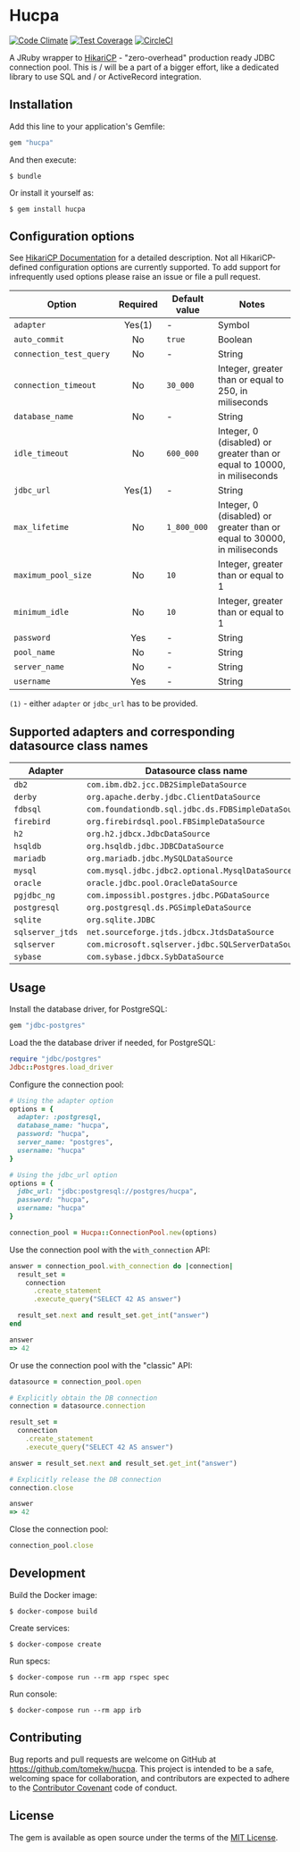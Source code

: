 # Hucpa

[![Code Climate](https://codeclimate.com/github/tomekw/hucpa/badges/gpa.svg)](https://codeclimate.com/github/tomekw/hucpa) [![Test Coverage](https://codeclimate.com/github/tomekw/hucpa/badges/coverage.svg)](https://codeclimate.com/github/tomekw/hucpa/coverage) [![CircleCI](https://circleci.com/gh/tomekw/hucpa.svg?style=svg)](https://circleci.com/gh/tomekw/hucpa)

A JRuby wrapper to [HikariCP](https://github.com/brettwooldridge/HikariCP) - "zero-overhead" production ready JDBC connection pool.
This is / will be a part of a bigger effort, like a dedicated library to use SQL and / or ActiveRecord integration.

## Installation

Add this line to your application's Gemfile:

```ruby
gem "hucpa"
```

And then execute:

    $ bundle

Or install it yourself as:

    $ gem install hucpa

## Configuration options

See [HikariCP Documentation](https://github.com/brettwooldridge/HikariCP#configuration-knobs-baby) for a detailed description.
Not all HikariCP-defined configuration options are currently supported. To add support for infrequently used options please
raise an issue or file a pull request.

| Option                  | Required | Default value | Notes                                                                   |
| ----------------------- | :------: | ------------- | ----------------------------------------------------------------------- |
| `adapter`               | Yes(1)   | -             | Symbol                                                                  |
| `auto_commit`           | No       | `true`        | Boolean                                                                 |
| `connection_test_query` | No       | -             | String                                                                  |
| `connection_timeout`    | No       | `30_000`      | Integer, greater than or equal to 250, in miliseconds                   |
| `database_name`         | No       | -             | String                                                                  |
| `idle_timeout`          | No       | `600_000`     | Integer, 0 (disabled) or greater than or equal to 10000, in miliseconds |
| `jdbc_url`              | Yes(1)   | -             | String                                                                  |
| `max_lifetime`          | No       | `1_800_000`   | Integer, 0 (disabled) or greater than or equal to 30000, in miliseconds |
| `maximum_pool_size`     | No       | `10`          | Integer, greater than or equal to 1                                     |
| `minimum_idle`          | No       | `10`          | Integer, greater than or equal to 1                                     |
| `password`              | Yes      | -             | String                                                                  |
| `pool_name`             | No       | -             | String                                                                  |
| `server_name`           | No       | -             | String                                                                  |
| `username`              | Yes      | -             | String                                                                  |

`(1)` - either `adapter` or `jdbc_url` has to be provided.

## Supported adapters and corresponding datasource class names

| Adapter          | Datasource class name                              |
| ---------------- | -------------------------------------------------- |
| `db2`            | `com.ibm.db2.jcc.DB2SimpleDataSource`              |
| `derby`          | `org.apache.derby.jdbc.ClientDataSource`           |
| `fdbsql`         | `com.foundationdb.sql.jdbc.ds.FDBSimpleDataSource` |
| `firebird`       | `org.firebirdsql.pool.FBSimpleDataSource`          |
| `h2`             | `org.h2.jdbcx.JdbcDataSource`                      |
| `hsqldb`         | `org.hsqldb.jdbc.JDBCDataSource`                   |
| `mariadb`        | `org.mariadb.jdbc.MySQLDataSource`                 |
| `mysql`          | `com.mysql.jdbc.jdbc2.optional.MysqlDataSource`    |
| `oracle`         | `oracle.jdbc.pool.OracleDataSource`                |
| `pgjdbc_ng`      | `com.impossibl.postgres.jdbc.PGDataSource`         |
| `postgresql`     | `org.postgresql.ds.PGSimpleDataSource`             |
| `sqlite`         | `org.sqlite.JDBC`                                  |
| `sqlserver_jtds` | `net.sourceforge.jtds.jdbcx.JtdsDataSource`        |
| `sqlserver`      | `com.microsoft.sqlserver.jdbc.SQLServerDataSource` |
| `sybase`         | `com.sybase.jdbcx.SybDataSource`                   |

## Usage

Install the database driver, for PostgreSQL:

```ruby
gem "jdbc-postgres"
```

Load the the database driver if needed, for PostgreSQL:

```ruby
require "jdbc/postgres"
Jdbc::Postgres.load_driver
```

Configure the connection pool:

```ruby
# Using the adapter option
options = {
  adapter: :postgresql,
  database_name: "hucpa",
  password: "hucpa",
  server_name: "postgres",
  username: "hucpa"
}

# Using the jdbc_url option
options = {
  jdbc_url: "jdbc:postgresql://postgres/hucpa",
  password: "hucpa",
  username: "hucpa"
}

connection_pool = Hucpa::ConnectionPool.new(options)
```

Use the connection pool with the `with_connection` API:


```ruby
answer = connection_pool.with_connection do |connection|
  result_set =
    connection
      .create_statement
      .execute_query("SELECT 42 AS answer")

  result_set.next and result_set.get_int("answer")
end

answer
=> 42
```

Or use the connection pool with the "classic" API:

```ruby
datasource = connection_pool.open

# Explicitly obtain the DB connection
connection = datasource.connection

result_set =
  connection
    .create_statement
    .execute_query("SELECT 42 AS answer")

answer = result_set.next and result_set.get_int("answer")

# Explicitly release the DB connection
connection.close

answer
=> 42
```

Close the connection pool:

```ruby
connection_pool.close

```

## Development

Build the Docker image:

    $ docker-compose build

Create services:

    $ docker-compose create

Run specs:

    $ docker-compose run --rm app rspec spec

Run console:

    $ docker-compose run --rm app irb

## Contributing

Bug reports and pull requests are welcome on GitHub at https://github.com/tomekw/hucpa. This project is intended to be a safe, welcoming space for collaboration, and contributors are expected to adhere to the [Contributor Covenant](http://contributor-covenant.org) code of conduct.

## License

The gem is available as open source under the terms of the [MIT License](http://opensource.org/licenses/MIT).
